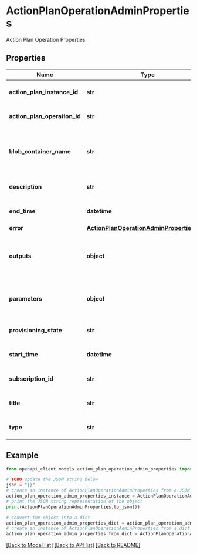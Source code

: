 # ActionPlanOperationAdminProperties

Action Plan Operation Properties

## Properties

Name | Type | Description | Notes
------------ | ------------- | ------------- | -------------
**action_plan_instance_id** | **str** | Action plan instance identifier | [optional] 
**action_plan_operation_id** | **str** | Action plan operation identifier | [optional] 
**blob_container_name** | **str** | Blob container name storing the deployment data | [optional] 
**description** | **str** | The operation description | [optional] 
**end_time** | **datetime** | The deployment end time | [optional] 
**error** | [**ActionPlanOperationAdminPropertiesError**](ActionPlanOperationAdminPropertiesError.md) |  | [optional] 
**outputs** | **object** | The action plan operation outputs in JToken format | [optional] 
**parameters** | **object** | The deployment parameters in JToken format | [optional] 
**provisioning_state** | **str** | The provisioning state | [optional] 
**start_time** | **datetime** | The deployment start time | [optional] 
**subscription_id** | **str** | The target subscription identifier | [optional] 
**title** | **str** | The operation title | [optional] 
**type** | **str** | Action plan operation type | [optional] 

## Example

```python
from openapi_client.models.action_plan_operation_admin_properties import ActionPlanOperationAdminProperties

# TODO update the JSON string below
json = "{}"
# create an instance of ActionPlanOperationAdminProperties from a JSON string
action_plan_operation_admin_properties_instance = ActionPlanOperationAdminProperties.from_json(json)
# print the JSON string representation of the object
print(ActionPlanOperationAdminProperties.to_json())

# convert the object into a dict
action_plan_operation_admin_properties_dict = action_plan_operation_admin_properties_instance.to_dict()
# create an instance of ActionPlanOperationAdminProperties from a dict
action_plan_operation_admin_properties_from_dict = ActionPlanOperationAdminProperties.from_dict(action_plan_operation_admin_properties_dict)
```
[[Back to Model list]](../README.md#documentation-for-models) [[Back to API list]](../README.md#documentation-for-api-endpoints) [[Back to README]](../README.md)


